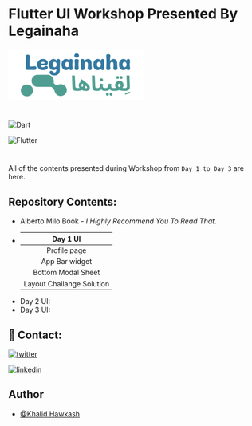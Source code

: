 <p align="center">
    <h1>Flutter UI Workshop Presented By Legainaha</h1>
    <img src="Legainaha_logo.png" alt="Legainaha Logo!">
</p>

#
![Dart](https://img.shields.io/badge/Dart-0175C2?style=for-the-badge&logo=dart&logoColor=white)

![Flutter](https://img.shields.io/badge/Flutter-02569B?style=for-the-badge&logo=flutter&logoColor=white)
#
All of the contents presented during Workshop from `Day 1 to Day 3` are here.

## Repository Contents:

- Alberto Milo Book - *I Highly Recommend You To Read That.*
- | Day 1 UI |
  |:---:|  
    |Profile page|
    |App Bar widget|
    |Bottom Modal Sheet|
    |Layout Challange Solution|
- Day 2 UI:
- Day 3 UI:


## 📱 Contact:
[![twitter](https://img.shields.io/badge/twitter-1DA1F2?style=for-the-badge&logo=twitter&logoColor=white)](https://twitter.com/KhaledHokash)

[![linkedin](https://img.shields.io/badge/LinkedIn-0077B5?style=for-the-badge&logo=linkedin&logoColor=white)](https://www.linkedin.com/in/khalid-hawkash-67aa87269/)



## Author

- [@Khalid Hawkash]()
